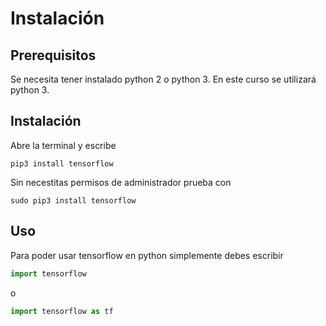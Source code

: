 # Instalación

## Prerequisitos

Se necesita tener instalado python 2 o python 3. En este curso se utilizará python 3.

## Instalación

Abre la terminal y escribe

```
pip3 install tensorflow
```

Sin necestitas permisos de administrador prueba con

```
sudo pip3 install tensorflow
```

## Uso

Para poder usar tensorflow en python simplemente debes escribir

```python
import tensorflow
```

o

```python
import tensorflow as tf
```